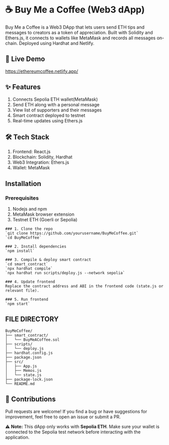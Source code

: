 # ☕ Buy Me a Coffee (Web3 dApp)
Buy Me a Coffee is a Web3 DApp that lets users send ETH tips and messages to creators as a token of appreciation. Built with Solidity and Ethers.js, it connects to wallets like MetaMask and records all messages on-chain. Deployed using Hardhat and Netlify.

## 🔗 Live Demo
https://ethereumcoffee.netlify.app/

## ✨ Features
  1. Connects Sepolia ETH wallet(MetaMask)
  2. Send ETH along with a personal message
  3. View list of supporters and their messages
  4. Smart contract deployed to testnet
  5. Real-time updates using Ethers.js

## 🛠️ Tech Stack
  1. Frontend: React.js
  2. Blockchain: Solidity, Hardhat
  3. Web3 Integration: Ethers.js
  4. Wallet: MetaMask

## Installation
### Prerequisites
1. Nodejs and npm
2. MetaMask browser extension
3. Testnet ETH (Goerli or Sepolia)

```
### 1. Clone the repo
`git clone https://github.com/yourusername/BuyMeCoffee.git`
`cd BuyMeCoffee`

### 2. Install dependencies
`npm install`

### 3. Compile & deploy smart contract
`cd smart_contract`
`npx hardhat compile`
`npx hardhat run scripts/deploy.js --network sepolia`

### 4. Update frontend
Replace the contract address and ABI in the frontend code (state.js or relevant file).

### 5. Run frontend
`npm start`
```

## FILE DIRECTORY
```text
BuyMeCoffee/
├── smart_contract/
│   └── BuyMeACoffee.sol
├── scripts/
│   └── deploy.js
├── hardhat.config.js
├── package.json
├── src/
│   ├── App.js
│   ├── Memos.js
│   └── state.js
├── package-lock.json
└── README.md
```

## 🤝 Contributions
Pull requests are welcome! If you find a bug or have suggestions for improvement, feel free to open an issue or submit a PR.

⚠️ **Note:** This dApp only works with **Sepolia ETH**. Make sure your wallet is connected to the Sepolia test network before interacting with the application.



